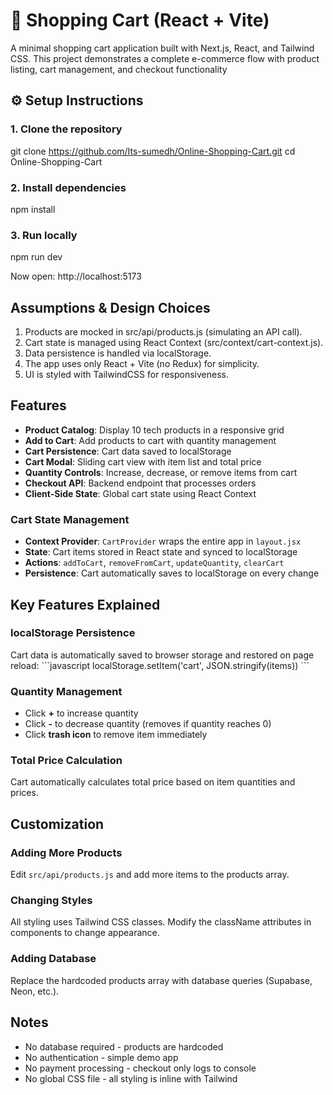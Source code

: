# 🛒 Shopping Cart (React + Vite)
A minimal shopping cart application built with Next.js, React, and Tailwind CSS. This project demonstrates a complete e-commerce flow with product listing, cart management, and checkout functionality

## ⚙️ Setup Instructions

### 1. Clone the repository
git clone https://github.com/Its-sumedh/Online-Shopping-Cart.git
cd Online-Shopping-Cart

### 2. Install dependencies
npm install

### 3. Run locally
npm run dev

Now open: http://localhost:5173


## Assumptions & Design Choices

1. Products are mocked in src/api/products.js (simulating an API call).
2. Cart state is managed using React Context (src/context/cart-context.js).
3. Data persistence is handled via localStorage.
4. The app uses only React + Vite (no Redux) for simplicity.
5. UI is styled with TailwindCSS for responsiveness.

## Features

- **Product Catalog**: Display 10 tech products in a responsive grid
- **Add to Cart**: Add products to cart with quantity management
- **Cart Persistence**: Cart data saved to localStorage
- **Cart Modal**: Sliding cart view with item list and total price
- **Quantity Controls**: Increase, decrease, or remove items from cart
- **Checkout API**: Backend endpoint that processes orders
- **Client-Side State**: Global cart state using React Context


### Cart State Management

- **Context Provider**: `CartProvider` wraps the entire app in `layout.jsx`
- **State**: Cart items stored in React state and synced to localStorage
- **Actions**: `addToCart`, `removeFromCart`, `updateQuantity`, `clearCart`
- **Persistence**: Cart automatically saves to localStorage on every change

## Key Features Explained

### localStorage Persistence
Cart data is automatically saved to browser storage and restored on page reload:
\`\`\`javascript
localStorage.setItem('cart', JSON.stringify(items))
\`\`\`

### Quantity Management
- Click **+** to increase quantity
- Click **-** to decrease quantity (removes if quantity reaches 0)
- Click **trash icon** to remove item immediately

### Total Price Calculation
Cart automatically calculates total price based on item quantities and prices.

## Customization

### Adding More Products
Edit `src/api/products.js` and add more items to the products array.

### Changing Styles
All styling uses Tailwind CSS classes. Modify the className attributes in components to change appearance.

### Adding Database
Replace the hardcoded products array with database queries (Supabase, Neon, etc.).

## Notes

- No database required - products are hardcoded
- No authentication - simple demo app
- No payment processing - checkout only logs to console
- No global CSS file - all styling is inline with Tailwind